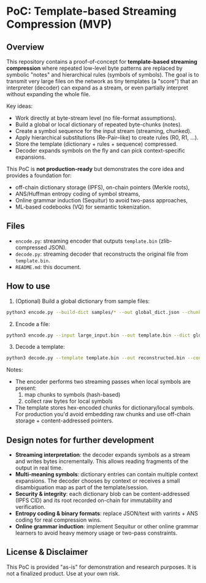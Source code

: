 # PoC: Template-based Streaming Compression (MVP)

## Overview

This repository contains a proof-of-concept for **template-based streaming compression** where repeated low-level byte patterns are replaced by symbolic "notes" and hierarchical rules (symbols of symbols). The goal is to transmit very large files on the network as tiny templates (a "score") that an interpreter (decoder) can expand as a stream, or even partially interpret without expanding the whole file.

Key ideas:
- Work directly at byte-stream level (no file-format assumptions).
- Build a global or local dictionary of repeated byte-chunks (notes).
- Create a symbol sequence for the input stream (streaming, chunked).
- Apply hierarchical substitutions (Re-Pair–like) to create rules (R0, R1, ...).
- Store the template (dictionary + rules + sequence) compressed.
- Decoder expands symbols on the fly and can pick context-specific expansions.

This PoC is **not production-ready** but demonstrates the core idea and provides a foundation for:
- off-chain dictionary storage (IPFS), on-chain pointers (Merkle roots),
- ANS/Huffman entropy coding of symbol streams,
- Online grammar induction (Sequitur) to avoid two-pass approaches,
- ML-based codebooks (VQ) for semantic tokenization.

## Files

- `encode.py`: streaming encoder that outputs `template.bin` (zlib-compressed JSON).
- `decode.py`: streaming decoder that reconstructs the original file from `template.bin`.
- `README.md`: this document.

## How to use

1. (Optional) Build a global dictionary from sample files:
```bash
python3 encode.py --build-dict samples/* --out global_dict.json --chunk-size 4096 --verbose
```

2. Encode a file:
```bash
python3 encode.py --input large_input.bin --out template.bin --dict global_dict.json --contexts VIDEO,TEXT --chunk-size 4096 --min-pair-freq 3 --verbose
```

3. Decode a template:
```bash
python3 decode.py --template template.bin --out reconstructed.bin --context VIDEO --verbose
```

Notes:
- The encoder performs two streaming passes when local symbols are present:
  1. map chunks to symbols (hash-based)
  2. collect raw bytes for local symbols
- The template stores hex-encoded chunks for dictionary/local symbols. For production you'd avoid embedding raw chunks and use off-chain storage + content-addressed pointers.

## Design notes for further development

- **Streaming interpretation**: the decoder expands symbols as a stream and writes bytes incrementally. This allows reading fragments of the output in real time.
- **Multi-meaning symbols**: dictionary entries can contain multiple context expansions. The decoder chooses by context or receives a small disambiguation map as part of the template/session.
- **Security & integrity**: each dictionary blob can be content-addressed (IPFS CID) and its root recorded on-chain for immutability and verification.
- **Entropy coding & binary formats**: replace JSON/text with varints + ANS coding for real compression wins.
- **Online grammar induction**: implement Sequitur or other online grammar learners to avoid heavy memory usage or two-pass constraints.

## License & Disclaimer

This PoC is provided "as-is" for demonstration and research purposes. It is not a finalized product. Use at your own risk.
